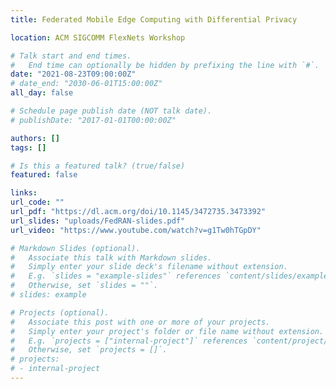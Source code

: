 ```yaml
---
title: Federated Mobile Edge Computing with Differential Privacy

location: ACM SIGCOMM FlexNets Workshop

# Talk start and end times.
#   End time can optionally be hidden by prefixing the line with `#`.
date: "2021-08-23T09:00:00Z"
# date_end: "2030-06-01T15:00:00Z"
all_day: false

# Schedule page publish date (NOT talk date).
# publishDate: "2017-01-01T00:00:00Z"

authors: []
tags: []

# Is this a featured talk? (true/false)
featured: false

links:
url_code: ""
url_pdf: "https://dl.acm.org/doi/10.1145/3472735.3473392"
url_slides: "uploads/FedRAN-slides.pdf"
url_video: "https://www.youtube.com/watch?v=g1Tw0hTGpDY"

# Markdown Slides (optional).
#   Associate this talk with Markdown slides.
#   Simply enter your slide deck's filename without extension.
#   E.g. `slides = "example-slides"` references `content/slides/example-slides.md`.
#   Otherwise, set `slides = ""`.
# slides: example

# Projects (optional).
#   Associate this post with one or more of your projects.
#   Simply enter your project's folder or file name without extension.
#   E.g. `projects = ["internal-project"]` references `content/project/deep-learning/index.md`.
#   Otherwise, set `projects = []`.
# projects:
# - internal-project
---
```

<!--  can put page stuff here -->
